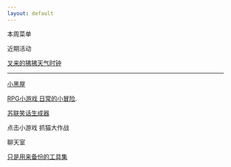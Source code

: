 ```yaml
---
layout: default
---
```


本周菜单

近期活动

[叉来的狒狒天气时钟](http://butian.cafe/ff14wb/)

-----

[小黑屋](http://butian.cafe/adra/?lang=zh_cn)

[RPG小游戏 日常的小冒险](http://butian.cafe/miracle-in-everyday-life/).

[苏联笑话生成器](./awsl.html)

点击小游戏 抓猫大作战

聊天室

[只是用来备份的工具集](./toolslist.html)

